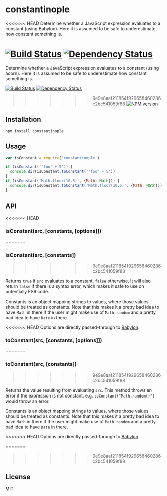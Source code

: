 # constantinople

<<<<<<< HEAD
Determine whether a JavaScript expression evaluates to a constant (using Babylon).  Here it is assumed to be safe to underestimate how constant something is.

[![Build Status](https://img.shields.io/travis/pugjs/constantinople/master.svg)](https://travis-ci.org/pugjs/constantinople)
[![Dependency Status](https://img.shields.io/david/pugjs/constantinople.svg)](https://david-dm.org/pugjs/constantinople)
=======
Determine whether a JavaScript expression evaluates to a constant (using acorn).  Here it is assumed to be safe to underestimate how constant something is.

[![Build Status](https://img.shields.io/travis/ForbesLindesay/constantinople/master.svg)](https://travis-ci.org/ForbesLindesay/constantinople)
[![Dependency Status](https://img.shields.io/gemnasium/ForbesLindesay/constantinople.svg)](https://gemnasium.com/ForbesLindesay/constantinople)
>>>>>>> 9e9e8aaf211854f929658460286c2bc541059f88
[![NPM version](https://img.shields.io/npm/v/constantinople.svg)](https://www.npmjs.org/package/constantinople)

## Installation

    npm install constantinople

## Usage

```js
var isConstant = require('constantinople')

if (isConstant('"foo" + 5')) {
  console.dir(isConstant.toConstant('"foo" + 5'))
}
if (isConstant('Math.floor(10.5)', {Math: Math})) {
  console.dir(isConstant.toConstant('Math.floor(10.5)', {Math: Math}))
}
```

## API

<<<<<<< HEAD
### isConstant(src, [constants, [options]])
=======
### isConstant(src, [constants])
>>>>>>> 9e9e8aaf211854f929658460286c2bc541059f88

Returns `true` if `src` evaluates to a constant, `false` otherwise.  It will also return `false` if there is a syntax error, which makes it safe to use on potentially ES6 code.

Constants is an object mapping strings to values, where those values should be treated as constants.  Note that this makes it a pretty bad idea to have `Math` in there if the user might make use of `Math.random` and a pretty bad idea to have `Date` in there.

<<<<<<< HEAD
Options are directly passed-through to [Babylon](https://github.com/babel/babylon#options).

### toConstant(src, [constants, [options]])
=======
### toConstant(src, [constants])
>>>>>>> 9e9e8aaf211854f929658460286c2bc541059f88

Returns the value resulting from evaluating `src`.  This method throws an error if the expression is not constant.  e.g. `toConstant("Math.random()")` would throw an error.

Constants is an object mapping strings to values, where those values should be treated as constants.  Note that this makes it a pretty bad idea to have `Math` in there if the user might make use of `Math.random` and a pretty bad idea to have `Date` in there.

<<<<<<< HEAD
Options are directly passed-through to [Babylon](https://github.com/babel/babylon#options).

=======
>>>>>>> 9e9e8aaf211854f929658460286c2bc541059f88
## License

  MIT
